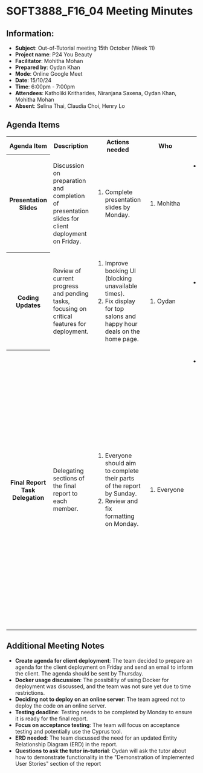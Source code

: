 # SOFT3888_F16_04 Meeting Minutes

## Information:
- **Subject**: Out-of-Tutorial meeting 15th October (Week 11)
- **Project name**: P24 You Beauty
- **Facilitator**: Mohitha Mohan
- **Prepared by**: Oydan Khan
- **Mode**: Online Google Meet
- **Date**: 15/10/24
- **Time**: 6:00pm - 7:00pm
- **Attendees**: Katholiki Kritharides, Niranjana Saxena, Oydan Khan, Mohitha Mohan
- **Absent**: Selina Thai, Claudia Choi, Henry Lo

## Agenda Items

<table>

<tr>
    <th> Agenda Item </th>
    <th> Description </th>
    <th> Actions needed</th>
    <th> Who </th>
    <th> Notes/Decisions </th>
</tr>

<tr>
    <th> Presentation Slides </th>
    <td> Discussion on preparation and completion of presentation slides for client deployment on Friday. </td>
    <td><ol>
        <li>Complete presentation slides by Monday.</li>
    </ol>
    </td>
    <td><ol>
        <li>Mohitha</li>
    </ol>
    </td>
    <td><ul>
        <li>Mohitha is responsible for preparing the slides, including design, format, and content headers (content will be filled in by each relevant member afterwards).</li>
    </ul>
    </td>
</tr>

<tr>
    <th> Coding Updates </th>
    <td> Review of current progress and pending tasks, focusing on critical features for deployment. </td>
    <td><ol>
        <li>Improve booking UI (blocking unavailable times).</li>
        <li>Fix display for top salons and happy hour deals on the home page.</li>
    </ol>
    </td>
    <td><ol>
        <li>Oydan</li>
    </ol>
    </td>
    <td><ul>
        <li>Oydan will work on improving the UI for bookings and fixing display issues on the home page.</li>
    </ul>
    </td>
</tr>

<tr>
    <th> Final Report Task Delegation </th>
    <td> Delegating sections of the final report to each member. </td>
    <td><ol>
        <li>Everyone should aim to complete their parts of the report by Sunday.</li>
        <li>Review and fix formatting on Monday.</li>
    </ol>
    </td>
    <td><ol>
        <li>Everyone</li>
    </ol>
    </td>
    <td><ul>
        <li>Sections allocated to each member: <ul>
            <li>Introduction (10%) - Mohitha</li>
            <li>System Specifications (20%) - Oydan and Henry</li>
            <li>System Architecture and Design (10%) - Kathy</li>
            <li>Quality of Work (20%) - Niranjana and Claudia</li>
            <li>Discipline Knowledge and Tools (10%) - Selina</li>
            <li>Quality of Group Processes (15%) - Selina</li>
            <li>Reflections and Conclusions (5%) - Mohitha</li>
            <li>Documentation Organization & Writing (10%) - Everyone</li>
        </ul></li>
    </ul>
    </td>
</tr>

</table>

## Additional Meeting Notes

- **Create agenda for client deployment**: The team decided to prepare an agenda for the client deployment on Friday and send an email to inform the client. The agenda should be sent by Thursday.
- **Docker usage discussion**: The possibility of using Docker for deployment was discussed, and the team was not sure yet due to time restrictions.
- **Deciding not to deploy on an online server**: The team agreed not to deploy the code on an online server.
- **Testing deadline**: Testing needs to be completed by Monday to ensure it is ready for the final report.
- **Focus on acceptance testing**: The team will focus on acceptance testing and potentially use the Cyprus tool.
- **ERD needed**: The team discussed the need for an updated Entity Relationship Diagram (ERD) in the report.
- **Questions to ask the tutor in-tutorial**: Oydan will ask the tutor about how to demonstrate functionality in the "Demonstration of Implemented User Stories" section of the report
